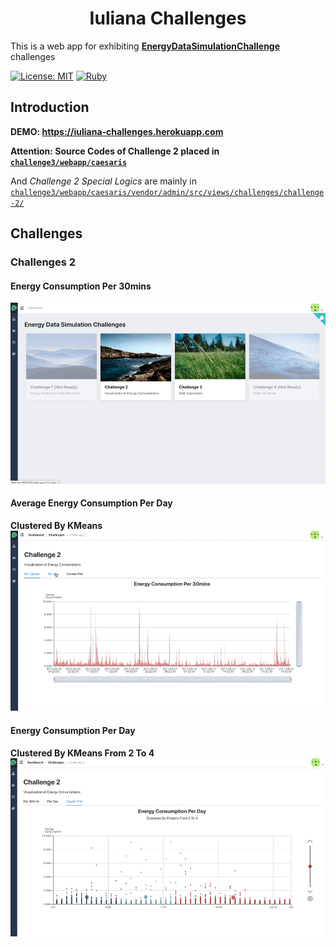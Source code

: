 <h1 align="center">Iuliana Challenges</h1>

This is a web app for exhibiting **[EnergyDataSimulationChallenge](https://github.com/camenergydatalab/EnergyDataSimulationChallenge)** challenges


[![License: MIT](https://img.shields.io/badge/License-MIT-blue.svg)](https://opensource.org/licenses/MIT)
[![Ruby](https://img.shields.io/badge/ruby-%3E%3D2.6-red.svg)](Ruby)

## Introduction

**DEMO: https://iuliana-challenges.herokuapp.com**

**Attention: Source Codes of Challenge 2 placed in [`challenge3/webapp/caesaris`](../../../challenge3/webapp/caesaris)**

And *Challenge 2 Special Logics* are mainly in  
[`challenge3/webapp/caesaris/vendor/admin/src/views/challenges/challenge-2/`](https://github.com/jerrywdlee/EnergyDataSimulationChallenge/tree/master/challenge3/webapp/caesaris/vendor/admin/src/views/challenges/challenge-2)

## Challenges
### Challenges 2
#### Energy Consumption Per 30mins
![documents/challenge-2/challenges-2-0.gif](../../../challenge3/webapp/caesaris/documents/challenge-2/challenges-2-0.gif)

#### Average Energy Consumption Per Day
**Clustered By KMeans**  
![documents/challenge-2/challenges-2-1.gif](../../../challenge3/webapp/caesaris/documents/challenge-2/challenges-2-1.gif)

#### Energy Consumption Per Day
**Clustered By KMeans From 2 To 4**  
![documents/challenge-2/challenges-2-2.gif](../../../challenge3/webapp/caesaris/documents/challenge-2/challenges-2-2.gif)
